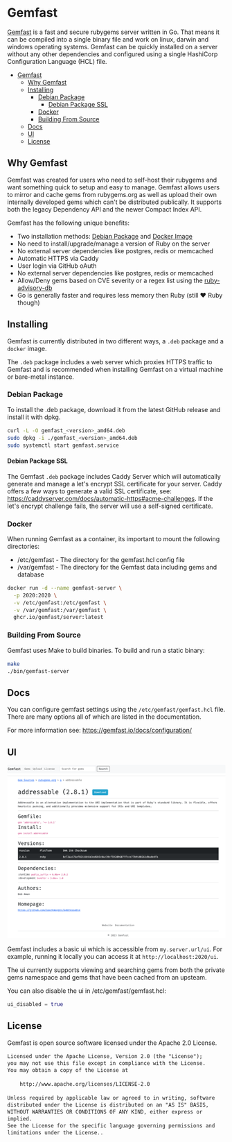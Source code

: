 # Gemfast

[Gemfast](https://gemfast.io) is a fast and secure rubygems server written in Go. That means it can be compiled into a single binary file and work on linux, darwin and windows operating systems. Gemfast can be quickly installed on a server without any other dependencies and configured using a single HashiCorp Configuration Language (HCL) file.

- [Gemfast](#gemfast)
  - [Why Gemfast](#why-gemfast)
  - [Installing](#installing)
    - [Debian Package](#debian-package)
      - [Debian Package SSL](#debian-package-ssl)
    - [Docker](#docker)
    - [Building From Source](#building-from-source)
  - [Docs](#docs)
  - [UI](#ui)
  - [License](#license)

## Why Gemfast

Gemfast was created for users who need to self-host their rubygems and want something quick to setup and easy to manage. Gemfast allows users to mirror and cache gems from rubygems.org as well as upload their own internally developed gems which can't be distributed publically. It supports both the legacy Dependency API and the newer Compact Index API.

Gemfast has the following unique benefits:

* Two installation methods: [Debian Package](#debian-package) and [Docker Image](#docker)
* No need to install/upgrade/manage a version of Ruby on the server
* No external server dependencies like postgres, redis or memcached
* Automatic HTTPS via Caddy
* User login via GitHub oAuth
* No external server dependencies like postgres, redis or memcached
* Allow/Deny gems based on CVE severity or a regex list using the [ruby-advisory-db](https://github.com/rubysec/ruby-advisory-db)
* Go is generally faster and requires less memory then Ruby (still :heart: Ruby though)

## Installing

Gemfast is currently distributed in two different ways, a `.deb` package and a `docker` image.

The `.deb` package includes a web server which proxies HTTPS traffic to Gemfast and is recommended when installing Gemfast on a virtual machine or bare-metal instance.

### Debian Package

To install the .deb package, download it from the latest GitHub release and install it with dpkg.

```bash
curl -L -O gemfast_<version>_amd64.deb
sudo dpkg -i ./gemfast_<version>_amd64.deb
sudo systemctl start gemfast.service
```

#### Debian Package SSL

The Gemfast `.deb` package includes Caddy Server which will automatically generate and manage a let's encrypt SSL certificate for your server. Caddy offers a few ways to generate a valid SSL certificate, see: https://caddyserver.com/docs/automatic-https#acme-challenges. If the let's encrypt challenge fails, the server will use a self-signed certificate.

### Docker

When running Gemfast as a container, its important to mount the following directories:

* /etc/gemfast - The directory for the gemfast.hcl config file
* /var/gemfast - The directory for the Gemfast data including gems and database

```bash
docker run -d --name gemfast-server \
  -p 2020:2020 \
  -v /etc/gemfast:/etc/gemfast \
  -v /var/gemfast:/var/gemfast \
  ghcr.io/gemfast/server:latest
```

### Building From Source

Gemfast uses Make to build binaries. To build and run a static binary:

```bash
make
./bin/gemfast-server
```

## Docs

You can configure gemfast settings using the `/etc/gemfast/gemfast.hcl` file. There are many options all of which are listed in the documentation.

For more information see: https://gemfast.io/docs/configuration/

## UI

![Dashboard UI](https://github.com/gemfast/server/raw/main/SCREENSHOT.png)

Gemfast includes a basic ui which is accessible from `my.server.url/ui`. For example, running it locally you can access it at `http://localhost:2020/ui`.

The ui currently supports viewing and searching gems from both the private gems namespace and gems that have been cached from an upsteam. 

You can also disable the ui in /etc/gemfast/gemfast.hcl:

```terraform
ui_disabled = true
```

## License

Gemfast is open source software licensed under the Apache 2.0 License.

```text
Licensed under the Apache License, Version 2.0 (the "License");
you may not use this file except in compliance with the License.
You may obtain a copy of the License at

    http://www.apache.org/licenses/LICENSE-2.0

Unless required by applicable law or agreed to in writing, software
distributed under the License is distributed on an "AS IS" BASIS,
WITHOUT WARRANTIES OR CONDITIONS OF ANY KIND, either express or implied.
See the License for the specific language governing permissions and
limitations under the License..
```